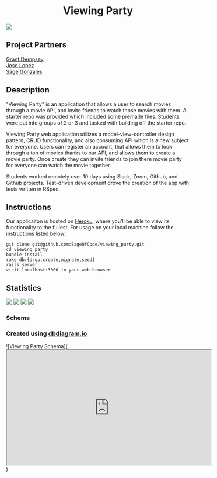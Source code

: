 # <div align="center"> Viewing Party
<img src="https://media.giphy.com/media/l2Sq70zdilk5aYYa4/giphy.gif">

 ## Project Partners
[Grant Dempsey](https://github.com/GDemps) <br>
[Jose Lopez](https://github.com/JoseLopez235) <br>
[Sage Gonzales](https://github.com/SageOfCode) <br>
## Description
"Viewing Party" is an application that allows a user to search movies through a movie API, and invite friends to watch those movies with them. A starter repo was provided which included some premade files. Students were put into groups of 2 or 3 and tasked with building off the starter repo. 

Viewing Party web application utilizes a model-view-controller design pattern, CRUD functionality, and also consuming API which is a new subject for everyone. Users can register an account, that allows them to look through a ton of movies thanks to our API, and allows them to create a movie party. Once create they can invite friends to join there movie party for everyone can watch the movie together. 

Students worked remotely over 10 days using Slack, Zoom, Github, and Github projects. Test-driven development drove the creation of the app with tests written in RSpec.
## Instructions
Our applicaiton is hosted on [Heroku](https://viewing-party-2008-be.herokuapp.com/), where you'll be able to view its functionality to the fullest.
For usage on your local machine follow the instructions listed below:
```
git clone git@github.com:SageOfCode/viewing_party.git
cd viewing_party
bundle install
rake db:{drop,create,migrate,seed}
rails server
visit localhost:3000 in your web browser
```
## Statistics
   ![](https://img.shields.io/badge/Rails-5.2.4-informational?style=flat&logo=<LOGO_NAME>&logoColor=white&color=2bbc8a)    ![](https://img.shields.io/badge/Code-HTML-informational?style=flat&logo=<LOGO_NAME>&logoColor=white&color=2bbc8a) ![](https://img.shields.io/badge/Code-CSS-informational?style=flat&logo=<LOGO_NAME>&logoColor=white&color=2bbc8a)
![](https://img.shields.io/badge/Code-Ruby-informational?style=flat&logo=<LOGO_NAME>&logoColor=white&color=2bbc8a)

### Schema
### Created using [dbdiagram.io](https://dbdiagram.io/home)
![Viewing Party Schema](<iframe width="560" height="315" src='https://dbdiagram.io/embed/5fcfe5969a6c525a03ba51dc'> </iframe>)

